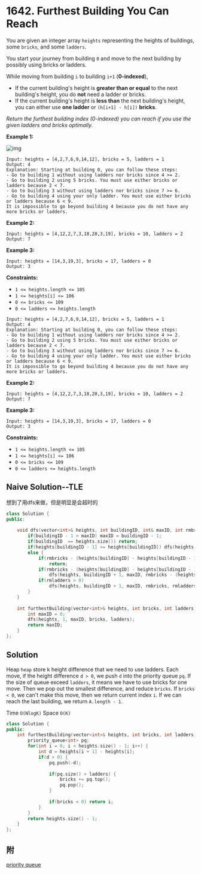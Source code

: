 # 1642. Furthest Building You Can Reach

You are given an integer array `heights` representing the heights of buildings, some `bricks`, and some `ladders`.

You start your journey from building `0` and move to the next building by possibly using bricks or ladders.

While moving from building `i` to building `i+1` (**0-indexed**),

- If the current building's height is **greater than or equal** to the next building's height, you do **not** need a ladder or bricks.
- If the current building's height is **less than** the next building's height, you can either use **one ladder** or `(h[i+1] - h[i])` **bricks**.

*Return the furthest building index (0-indexed) you can reach if you use the given ladders and bricks optimally.*

 

**Example 1:**

![img](../img/4.gif)



```
Input: heights = [4,2,7,6,9,14,12], bricks = 5, ladders = 1
Output: 4
Explanation: Starting at building 0, you can follow these steps:
- Go to building 1 without using ladders nor bricks since 4 >= 2.
- Go to building 2 using 5 bricks. You must use either bricks or ladders because 2 < 7.
- Go to building 3 without using ladders nor bricks since 7 >= 6.
- Go to building 4 using your only ladder. You must use either bricks or ladders because 6 < 9.
It is impossible to go beyond building 4 because you do not have any more bricks or ladders.
```

**Example 2:**

```
Input: heights = [4,12,2,7,3,18,20,3,19], bricks = 10, ladders = 2
Output: 7
```

**Example 3:**

```
Input: heights = [14,3,19,3], bricks = 17, ladders = 0
Output: 3
```

 

**Constraints:**

- `1 <= heights.length <= 105`
- `1 <= heights[i] <= 106`
- `0 <= bricks <= 109`
- `0 <= ladders <= heights.length`

```
Input: heights = [4,2,7,6,9,14,12], bricks = 5, ladders = 1
Output: 4
Explanation: Starting at building 0, you can follow these steps:
- Go to building 1 without using ladders nor bricks since 4 >= 2.
- Go to building 2 using 5 bricks. You must use either bricks or ladders because 2 < 7.
- Go to building 3 without using ladders nor bricks since 7 >= 6.
- Go to building 4 using your only ladder. You must use either bricks or ladders because 6 < 9.
It is impossible to go beyond building 4 because you do not have any more bricks or ladders.
```

**Example 2:**

```
Input: heights = [4,12,2,7,3,18,20,3,19], bricks = 10, ladders = 2
Output: 7
```

**Example 3:**

```
Input: heights = [14,3,19,3], bricks = 17, ladders = 0
Output: 3
```

 

**Constraints:**

- `1 <= heights.length <= 105`
- `1 <= heights[i] <= 106`
- `0 <= bricks <= 109`
- `0 <= ladders <= heights.length`





## Naive Solution--TLE

想到了用dfs来做，但是明显是会超时的

```cpp
class Solution {
public:
    
    void dfs(vector<int>& heights, int buildingID, int& maxID, int rmbricks, int rmladders) {   
        if(buildingID - 1 > maxID) maxID = buildingID - 1;
        if(buildingID  == heights.size()) return;
        if(heights[buildingID - 1] >= heights[buildingID]) dfs(heights, buildingID + 1, maxID, rmbricks, rmladders);
        else {
            if(rmbricks - (heights[buildingID] - heights[buildingID - 1]) < 0 && rmladders <= 0)
                return;
            if(rmbricks - (heights[buildingID] - heights[buildingID - 1]) >= 0)
                dfs(heights, buildingID + 1, maxID, rmbricks - (heights[buildingID] - heights[buildingID - 1]), rmladders);
            if(rmladders > 0)
                dfs(heights, buildingID + 1, maxID, rmbricks, rmladders - 1);
        }
    }
    
    int furthestBuilding(vector<int>& heights, int bricks, int ladders) {
        int maxID = 0;
        dfs(heights, 1, maxID, bricks, ladders);
        return maxID;
    }
};
```



## Solution

Heap `heap` store k height difference that we need to use ladders.
Each move, if the height difference `d > 0`,
we push `d` into the priority queue `pq`.
If the size of queue exceed `ladders`,
it means we have to use bricks for one move.
Then we pop out the smallest difference, and reduce `bricks`.
If `bricks < 0`, we can't make this move, then we return current index `i`.
If we can reach the last building, we return `A.length - 1`.



Time `O(NlogK)`
Space `O(K)`

```cpp
class Solution {
public:
    int furthestBuilding(vector<int>& heights, int bricks, int ladders) {
        priority_queue<int> pq;
        for(int i = 0; i < heights.size() - 1; i++) {
            int d = heights[i + 1] - heights[i];
            if(d > 0) {
                pq.push(-d);
                
                if(pq.size() > ladders) {
                    bricks += pq.top();
                    pq.pop();
                }
                
                if(bricks < 0) return i;
            }
        }
        return heights.size() - 1;
    }
};
```



## 附

<a href="https://blog.csdn.net/lym940928/article/details/89635690?utm_medium=distribute.pc_relevant.none-task-blog-2%7Edefault%7EBlogCommendFromMachineLearnPai2%7Edefault-1.control&dist_request_id=1332048.20389.16195070051370563&depth_1-utm_source=distribute.pc_relevant.none-task-blog-2%7Edefault%7EBlogCommendFromMachineLearnPai2%7Edefault-1.control">priority queue</a>


